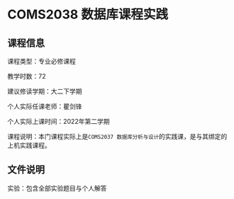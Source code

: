 # COMS2038 数据库课程实践

## 课程信息

课程类型：专业必修课程

教学时数：72

建议修读学期：大二下学期

个人实际任课老师：瞿剑锋

个人实际上课时间：2022年第二学期

课程说明：本门课程实际上是`COMS2037 数据库分析与设计`的实践课，是与其绑定的上机实践课程。

## 文件说明

实验：包含全部实验题目与个人解答
